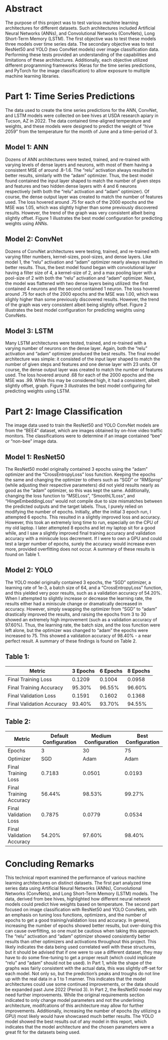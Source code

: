 # Abstract 
The purpose of this project was to test various machine learning architectures for different datasets. Such architectures included Artificial Neural Networks (ANNs), and Convolutional Networks (ConvNets), Long Short-Term Memory (LSTM). The first objective was to test these models three models over time series data. The secondary objective was to test ResNet50 and YOLO (two ConvNet models) over image classification data. Performing these tests provided an understanding of the capabilities and limitations of these architectures. Additionally, each objective utilized different programming frameworks (Keras for the time series predictions, and PyTorch for the image classification) to allow exposure to multiple machine learning libraries.

# Part 1: Time Series Predictions 

The data used to create the time series predictions for the ANN, ConvNet, and LSTM models were collected on bee hives at USDA research apiary in Tucson, AZ in 2022. The data contained time-aligned temperature and weights, and these models were designed to predict the weight of “hive 2059” from the temperature for the month of June and a time-period of 3.

## Model 1: ANN
Dozens of ANN architectures were tested, trained, and re-trained with varying levels of dense layers and neurons, with most of them having a consistent MSE of around .8-1.6. The “relu” activation always resulted in better results, similarly with the “adam” optimizer. Thus, the best model found contained the input layer shaped to match the number of given steps and features and two hidden dense layers with 4 and 6 neurons respectively (with both the “relu” activation and “adam” optimizer). Of course, the dense output layer was created to match the number of features used. The loss hovered around .75 for each of the 2000 epochs and the MSE was 1.05, which was slightly higher than some previously discovered results. However, the trend of the graph was very consistent albeit being slightly offset. Figure 1 illustrates the best model configuration for predicting weights using ANNs.
## Model 2: ConvNet
Dozens of ConvNet architectures were testing, trained, and re-trained with varying filter numbers, kernel-sizes, pool-sizes, and dense layers. Like model 1, the “relu” activation and “adam” optimizer nearly always resulted in better results. Thus, the best model found began with convolutional layer having a filter size of 4, a kernel-size of 2, and a max pooling layer with a pool-size of 2 with both the “relu” activation and “adam” optimizer. Next, the model was flattened with two dense layers being utilized: the first contained 4 neurons and the second contained 1 neuron. The loss hovered around .75 for each of the 2000 epochs and the MSE was 1.00, which was slighly higher than some previously discovered results. However, the trend of the graph was very consistent albeit being slightly offset. Figure 2 illustrates the best model configuration for predicting weights using ConvNets.
## Model 3: LSTM
Many LSTM architectures were tested, trained, and re-trained with a varying number of neurons on the dense layer. Again, both the “relu” activation and “adam” optimizer produced the best results. The final model architecture was simple: it consisted of the input layer shaped to match the number of given steps and features and one dense layer with 23 units. Of course, the dense output layer was created to match the number of features used. The loss hovered around .68 for each of the 2000 epochs and the MSE was .99. While this may be considered high, it had a consistent, albeit slightly offset, graph.  Figure 3 illustrates the best model configuring for predicting weights using LSTM.

# Part 2: Image Classification
The image data used to train the ResNet50 and YOLO ConvNet models are from the “BEE4” dataset, which are images obtained by on-hive video traffic monitors. The classifications were to determine if an image contained “bee” or “non-bee” image data.
## Model 1: ResNet50
The ResNet50 model originally contained 3 epochs using the “adam” optimizer and the “CrossEntropyLoss” loss function. Keeping the epochs the same and changing the optimizer to others such as “SGD” or “RMSprop” (while adjusting their respective parameters) did not yield results nearly as good as the “adam” optimizer, so this was kept the same. Additionally, changing the loss function to “MSELoss”, “SmoothL1Loss”, and “HingeEmbeddingLoss“ would not compile due to size mismatches between the predicted outputs and the target labels. Thus, I purely relied on modifying the number of epochs. Initially, after the initial 3 epoch run, I attempted 6 epochs. This resulted in a slightly improved loss and accuracy. However, this took an extremely long time to run, especially on the CPU of my old laptop. I later attempted 8 epochs and let my laptop sit for a good while, and I saw a slightly improved final training accuracy and validation accuracy with a miniscule loss decrement. If I were to own a GPU and could test a larger number of epochs, surely the accuracy would increase even more, provided overfitting does not occur. A summary of these results is found on Table 1.
## Model 2: YOLO
The YOLO model originally contained 3 epochs, the “SGD” optimizer, a learning rate of 1e-3, a batch size of 64, and a “CrossEntropyLoss” function, and this yielded very poor results, such as a validation accuracy of 54.20%. When I attempted to slightly increase or decrease the learning rate, the results either had a miniscule change or dramatically decreased in accuracy. However, simply swapping the optimizer from “SGD” to “adam” drastically improved the results, and raising the epochs from 3 to 30 showed an extremely high improvement (such as a validation accuracy of 97.60%). Thus, the learning rate, the batch size, and the loss function were left alone, but the optimizer was changed to “adam” the epochs were increased to 75. This showed a validation accuracy of 98.40% - a near perfect result. A summary of these findings is found on Table 2.


## Table 1:

| Metric                    | 3 Epochs | 6 Epochs | 8 Epochs |
|---------------------------|----------|----------|----------|
| Final Training Loss       | 0.1209   | 0.1004   | 0.0958   |
| Final Training Accuracy   | 95.30%   | 96.55%   | 96.60%   |
| Final Validation Loss     | 0.1591   | 0.1602   | 0.1368   |
| Final Validation Accuracy | 93.40%   | 93.70%   | 94.55%   |

## Table 2:

| Metric                    | Default Configuration | Medium Configuration | Best Configuration |
|---------------------------|-----------------------|----------------------|--------------------|
| Epochs                    | 3                     | 30                   | 75                 |
| Optimizer                 | SGD                   | Adam                 | Adam               |
| Final Training Loss       | 0.7183                | 0.0501               | 0.0193             |
| Final Training Accuracy   | 56.44%                | 98.53%               | 99.27%             |
| Final Validation Loss     | 0.7875                | 0.0779               | 0.0534             |
| Final Validation Accuracy | 54.20%                | 97.60%               | 98.40%             |


# Concluding Remarks

This technical report examined the performance of various machine learning architectures on distinct datasets. The first part analyzed time series data using Artificial Neural Networks (ANNs), Convolutional Networks (ConvNets), and Long Short-Term Memory (LSTM) models. The data, derived from bee hives, highlighted how different neural network models could predict hive weights based on temperature. The second part focused on image classification with ResNet50 and YOLO ConvNets, with an emphasis on tuning loss functions, optimizers, and the number of epochs to get a good training/validation loss and accuracy. 
In general, increasing the number of epochs showed better results, but over-doing this can cause overfitting, so one must be cautious when taking this approach. The “relu” activation and “adam” optimizer showed consistently better results than other optimizers and activations throughout this project. This likely indicates the data being used correlated well with these structures, but it should be advised that if one were to use a different dataset, they may have to do some fine-tuning to get a proper result (which could implicate “relu” and “adam” should not be used).
In Part 1, while the shape of the graphs was fairly consistent with the actual data, this was slightly off-set for each model. Not only so, but the prediction’s peaks and troughs do not line up with the real data in a 1 to 1 manner. This indicates that the model architectures could use some continued improvements, or the data should be expanded past June 2022 (Period 3). 
In Part 2, the ResNet50 model may need further improvements. While the original requirements section indicated to only change model parameters and not the underlining architecture, modifcations of this architecture may allow for further improvements. Additionally, increasing the number of epochs (by utilizing a GPU) most likely would have showcased much better results. The YOLO model showed the best results out of any model in this report, which indicates that the model architecture and the chosen parameters were a great fit for the datasets being used.
